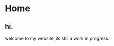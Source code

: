 # Home
## hi.
welcome to my website, its still a work in progress.

[^1]: [<img src="rblxicon.png">]([https://www.roblox.com/users/3377977629/profile])
[^2]: [<img src="twitter.png">]([https://twitter.com/@1337emerald_]) @1337emerald_
[^3]: [<img src="discord.png">]([discordapp.com/users/930024839408922635) emerald1337_

